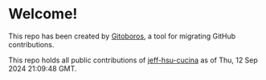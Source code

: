# Welcome!

This repo has been created by [Gitoboros](https://gitoboros.xyz), a tool for migrating GitHub contributions.

This repo holds all public contributions of [jeff-hsu-cucina](https://github.com/jeff-hsu-cucina) as of Thu, 12 Sep 2024 21:09:48 GMT.
